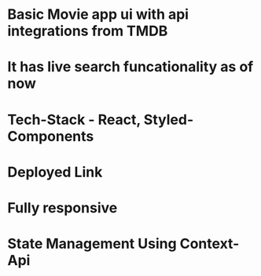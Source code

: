 # Basic Movie app ui with api integrations from TMDB

# It has live search funcationality as of now 

# Tech-Stack - React, Styled-Components

# Deployed Link

# Fully responsive

# State Management Using Context-Api
